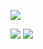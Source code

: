 

![](http://github-profile-summary-cards.vercel.app/api/cards/profile-details?username=mjmj930&theme=ocean_dark)

![](http://github-profile-summary-cards.vercel.app/api/cards/productive-time?username=mjmj930&theme=aura_dark&utcOffset=8)
![](https://raw.githubusercontent.com/mjmj930/mjmj930/master/profile-summary-card-output/ocean_dark/1-repos-per-language.svg)
